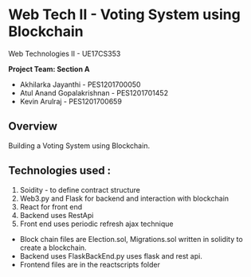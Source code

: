 # Web Tech II - Voting System using Blockchain

Web Technologies II - UE17CS353

**Project Team: Section A**
- Akhilarka Jayanthi - PES1201700050
- Atul Anand Gopalakrishnan - PES1201701452
- Kevin Arulraj - PES1201700659

## Overview
Building a Voting System using Blockchain.

## Technologies used :
1) Soidity - to define contract structure
2) Web3.py and Flask for backend and interaction with blockchain
3) React for front end
4) Backend uses RestApi
5) Front end uses periodic refresh ajax technique

- Block chain files are Election.sol, Migrations.sol written in solidity to create a blockchain.
- Backend uses FlaskBackEnd.py uses flask and rest api.
- Frontend files are in the reactscripts folder
